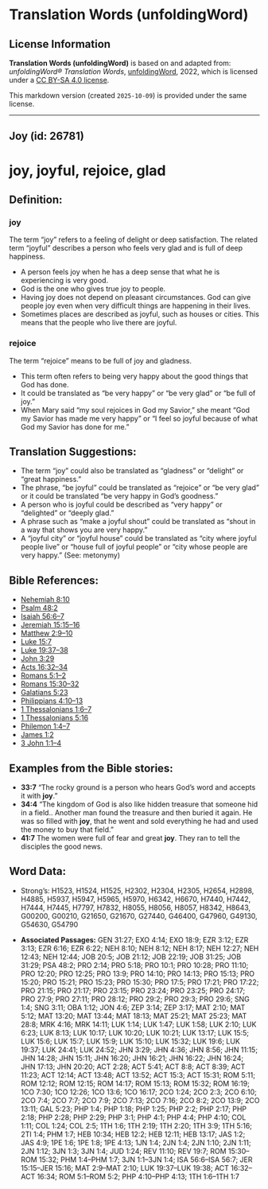 # Translation Words (unfoldingWord)

## License Information

**Translation Words (unfoldingWord)** is based on and adapted from: _unfoldingWord® Translation Words_, [unfoldingWord](https://unfoldingword.org/utw), 2022, which is licensed under a [CC BY-SA 4.0 license](https://creativecommons.org/licenses/by-sa/4.0/legalcode.en).

This markdown version (created `2025-10-09`) is provided under the same license.



--------------------------------

## Joy (id: 26781)

joy, joyful, rejoice, glad
==========================

Definition:
-----------

### joy

The term “joy” refers to a feeling of delight or deep satisfaction. The related term “joyful” describes a person who feels very glad and is full of deep happiness.

* A person feels joy when he has a deep sense that what he is experiencing is very good.
* God is the one who gives true joy to people.
* Having joy does not depend on pleasant circumstances. God can give people joy even when very difficult things are happening in their lives.
* Sometimes places are described as joyful, such as houses or cities. This means that the people who live there are joyful.

### rejoice

The term “rejoice” means to be full of joy and gladness.

* This term often refers to being very happy about the good things that God has done.
* It could be translated as “be very happy” or “be very glad” or “be full of joy.”
* When Mary said “my soul rejoices in God my Savior,” she meant “God my Savior has made me very happy” or “I feel so joyful because of what God my Savior has done for me.”

Translation Suggestions:
------------------------

* The term “joy” could also be translated as “gladness” or “delight” or “great happiness.”
* The phrase, “be joyful” could be translated as “rejoice” or “be very glad” or it could be translated “be very happy in God’s goodness.”
* A person who is joyful could be described as “very happy” or “delighted” or “deeply glad.”
* A phrase such as “make a joyful shout” could be translated as “shout in a way that shows you are very happy.”
* A “joyful city” or “joyful house” could be translated as “city where joyful people live” or “house full of joyful people” or “city whose people are very happy.” (See: metonymy)

Bible References:
-----------------

* [Nehemiah 8:10](https://ref.ly/Neh8:10)
* [Psalm 48:2](https://ref.ly/Ps48:2)
* [Isaiah 56:6–7](https://ref.ly/Isa56:6-Isa56:7)
* [Jeremiah 15:15–16](https://ref.ly/Jer15:15-Jer15:16)
* [Matthew 2:9–10](https://ref.ly/Matt2:9-Matt2:10)
* [Luke 15:7](https://ref.ly/Luke15:7)
* [Luke 19:37–38](https://ref.ly/Luke19:37-Luke19:38)
* [John 3:29](https://ref.ly/John3:29)
* [Acts 16:32–34](https://ref.ly/Acts16:32-Acts16:34)
* [Romans 5:1–2](https://ref.ly/Rom5:1-Rom5:2)
* [Romans 15:30–32](https://ref.ly/Rom15:30-Rom15:32)
* [Galatians 5:23](https://ref.ly/Gal5:23)
* [Philippians 4:10–13](https://ref.ly/Phil4:10-Phil4:13)
* [1 Thessalonians 1:6–7](https://ref.ly/1Thess1:6-1Thess1:7)
* [1 Thessalonians 5:16](https://ref.ly/1Thess5:16)
* [Philemon 1:4–7](https://ref.ly/Phlm1:4-Phlm1:7)
* [James 1:2](https://ref.ly/Jas1:2)
* [3 John 1:1–4](https://ref.ly/3John1:1-3John1:4)

Examples from the Bible stories:
--------------------------------

* **33:7** “The rocky ground is a person who hears God’s word and accepts it with **joy**.”
* **34:4** “The kingdom of God is also like hidden treasure that someone hid in a field.. Another man found the treasure and then buried it again. He was so filled with **joy**, that he went and sold everything he had and used the money to buy that field.”
* **41:7** The women were full of fear and great **joy**. They ran to tell the disciples the good news.

Word Data:
----------

* Strong’s: H1523, H1524, H1525, H2302, H2304, H2305, H2654, H2898, H4885, H5937, H5947, H5965, H5970, H6342, H6670, H7440, H7442, H7444, H7445, H7797, H7832, H8055, H8056, H8057, H8342, H8643, G00200, G00210, G21650, G21670, G27440, G46400, G47960, G49130, G54630, G54790

* **Associated Passages:** GEN 31:27; EXO 4:14; EXO 18:9; EZR 3:12; EZR 3:13; EZR 6:16; EZR 6:22; NEH 8:10; NEH 8:12; NEH 8:17; NEH 12:27; NEH 12:43; NEH 12:44; JOB 20:5; JOB 21:12; JOB 22:19; JOB 31:25; JOB 31:29; PSA 48:2; PRO 2:14; PRO 5:18; PRO 10:1; PRO 10:28; PRO 11:10; PRO 12:20; PRO 12:25; PRO 13:9; PRO 14:10; PRO 14:13; PRO 15:13; PRO 15:20; PRO 15:21; PRO 15:23; PRO 15:30; PRO 17:5; PRO 17:21; PRO 17:22; PRO 21:15; PRO 21:17; PRO 23:15; PRO 23:24; PRO 23:25; PRO 24:17; PRO 27:9; PRO 27:11; PRO 28:12; PRO 29:2; PRO 29:3; PRO 29:6; SNG 1:4; SNG 3:11; OBA 1:12; JON 4:6; ZEP 3:14; ZEP 3:17; MAT 2:10; MAT 5:12; MAT 13:20; MAT 13:44; MAT 18:13; MAT 25:21; MAT 25:23; MAT 28:8; MRK 4:16; MRK 14:11; LUK 1:14; LUK 1:47; LUK 1:58; LUK 2:10; LUK 6:23; LUK 8:13; LUK 10:17; LUK 10:20; LUK 10:21; LUK 13:17; LUK 15:5; LUK 15:6; LUK 15:7; LUK 15:9; LUK 15:10; LUK 15:32; LUK 19:6; LUK 19:37; LUK 24:41; LUK 24:52; JHN 3:29; JHN 4:36; JHN 8:56; JHN 11:15; JHN 14:28; JHN 15:11; JHN 16:20; JHN 16:21; JHN 16:22; JHN 16:24; JHN 17:13; JHN 20:20; ACT 2:28; ACT 5:41; ACT 8:8; ACT 8:39; ACT 11:23; ACT 12:14; ACT 13:48; ACT 13:52; ACT 15:3; ACT 15:31; ROM 5:11; ROM 12:12; ROM 12:15; ROM 14:17; ROM 15:13; ROM 15:32; ROM 16:19; 1CO 7:30; 1CO 12:26; 1CO 13:6; 1CO 16:17; 2CO 1:24; 2CO 2:3; 2CO 6:10; 2CO 7:4; 2CO 7:7; 2CO 7:9; 2CO 7:13; 2CO 7:16; 2CO 8:2; 2CO 13:9; 2CO 13:11; GAL 5:23; PHP 1:4; PHP 1:18; PHP 1:25; PHP 2:2; PHP 2:17; PHP 2:18; PHP 2:28; PHP 2:29; PHP 3:1; PHP 4:1; PHP 4:4; PHP 4:10; COL 1:11; COL 1:24; COL 2:5; 1TH 1:6; 1TH 2:19; 1TH 2:20; 1TH 3:9; 1TH 5:16; 2TI 1:4; PHM 1:7; HEB 10:34; HEB 12:2; HEB 12:11; HEB 13:17; JAS 1:2; JAS 4:9; 1PE 1:6; 1PE 1:8; 1PE 4:13; 1JN 1:4; 2JN 1:4; 2JN 1:10; 2JN 1:11; 2JN 1:12; 3JN 1:3; 3JN 1:4; JUD 1:24; REV 11:10; REV 19:7; ROM 15:30–ROM 15:32; PHM 1:4–PHM 1:7; 3JN 1:1–3JN 1:4; ISA 56:6–ISA 56:7; JER 15:15–JER 15:16; MAT 2:9–MAT 2:10; LUK 19:37–LUK 19:38; ACT 16:32–ACT 16:34; ROM 5:1–ROM 5:2; PHP 4:10–PHP 4:13; 1TH 1:6–1TH 1:7

